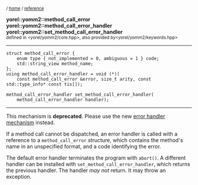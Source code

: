 <sub>/ [home](/README.md) / [reference](/reference/README.md) </sub>

**yorel::yomm2::method_call_error**<br>
**yorel::yomm2::method_call_error_handler**<br>
**yorel::yomm2::set_method_call_error_handler**<br>
<sub>defined in <yorel/yomm2/core.hpp>, also provided by<yorel/yomm2/keywords.hpp></sub>

---
```
struct method_call_error {
    enum type { not_implemented = 0, ambiguous = 1 } code;
    std::string_view method_name;
};
using method_call_error_handler = void (*)(
    const method_call_error &error, size_t arity, const std::type_info* const tis[]);

method_call_error_handler set_method_call_error_handler(
    method_call_error_handler handler);
```
---
This mechanism is **deprecated**. Please use the new [error handler
mechanism](set_error_handler.md) instead.

If a method call cannot be dispatched, an error handler is called with a
reference to a `method_call_error` structure, which contains the method's name
in an unspecified format, and a code identifying the error.

The default error handler terminates the program with `abort()`. A different
handler can be installed with `set_method_call_error_handler`, which returns the
previous handler. The handler *may not* return. It may throw an exception.
